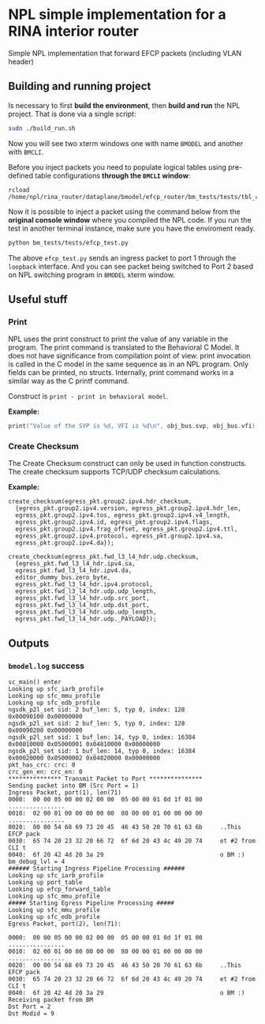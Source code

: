 # NPL simple implementation for a RINA interior router

Simple NPL implementation that forward EFCP packets (including VLAN header)

## Building and running project

Is necessary to first **build the environment**, then **build and run** the NPL project. That is done via a single script:

```bash
sudo ./build_run.sh
```

Now you will see two xterm windows one with name `BMODEL` and another with `BMCLI`.

Before you inject packets you need to populate logical tables using pre-defined table configurations **through the `BMCLI` window**:

```
rcload /home/npl/rina_router/dataplane/bmodel/efcp_router/bm_tests/tests/tbl_cfg.txt
```

Now it is possible to inject a packet using the command below from the **original console window** where you compiled the NPL code. If you run the test in another terminal instance, make sure you have the enviroment ready.

```bash
python bm_tests/tests/efcp_test.py
```

The above `efcp_test.py` sends an ingress packet to port 1 through the `loopback` interface. And you can see packet being switched to Port 2 based on NPL switching program in `BMODEL` xterm window.  


## Useful stuff

### Print

NPL uses the print construct to print the value of any variable in the program. The print command is translated to the
Behavioral C Model. It does not have significance from compilation point of view. print invocation is called in
the C model in the same sequence as in an NPL program. Only fields can be printed, no structs. Internally,
print command works in a similar way as the C printf command.

Construct is `print - print in behavioral model`.

**Example:**
```c
print("Value of the SVP is %d, VFI is %d\n", obj_bus.svp, obj_bus.vfi);
```

### Create Checksum

The Create Checksum construct can only be used in function constructs. The create checksum supports TCP/UDP checksum calculations.

**Example:**
```
create_checksum(egress_pkt.group2.ipv4.hdr_checksum,
  {egress_pkt.group2.ipv4.version, egress_pkt.group2.ipv4.hdr_len,
  egress_pkt.group2.ipv4.tos, egress_pkt.group2.ipv4.v4_length,
  egress_pkt.group2.ipv4.id, egress_pkt.group2.ipv4.flags,
  egress_pkt.group2.ipv4.frag_offset, egress_pkt.group2.ipv4.ttl,
  egress_pkt.group2.ipv4.protocol, egress_pkt.group2.ipv4.sa,
  egress_pkt.group2.ipv4.da});
```

```
create_checksum(egress_pkt.fwd_l3_l4_hdr.udp.checksum,
  {egress_pkt.fwd_l3_l4_hdr.ipv4.sa,
  egress_pkt.fwd_l3_l4_hdr.ipv4.da,
  editor_dummy_bus.zero_byte,
  egress_pkt.fwd_l3_l4_hdr.ipv4.protocol,
  egress_pkt.fwd_l3_l4_hdr.udp.udp_length,
  egress_pkt.fwd_l3_l4_hdr.udp.src_port,
  egress_pkt.fwd_l3_l4_hdr.udp.dst_port,
  egress_pkt.fwd_l3_l4_hdr.udp.udp_length,
  egress_pkt.fwd_l3_l4_hdr.udp._PAYLOAD});
```

## Outputs

### `bmodel.log` success

```
sc_main() enter
Looking up sfc_iarb_profile
Looking up sfc_mmu_profile
Looking up sfc_edb_profile
ngsdk_p2l_set sid: 2 buf_len: 5, typ 0, index: 128
0x00090100 0x00000000 
ngsdk_p2l_set sid: 2 buf_len: 5, typ 0, index: 128
0x00090200 0x00000000 
ngsdk_p2l_set sid: 1 buf_len: 14, typ 0, index: 16384
0x00010000 0x05000001 0x04810000 0x00000000 
ngsdk_p2l_set sid: 1 buf_len: 14, typ 0, index: 16384
0x00020000 0x05000002 0x04820000 0x00000000 
pkt_has_crc: crc: 0
crc_gen_en: crc_en: 0
*************** Transmit Packet to Port ***************
Sending packet into BM (Src Port = 1)
Ingress Packet, port(1), len(71)
0000:  00 00 05 00 00 02 00 00  05 00 00 01 0d 1f 01 00     ................
0010:  02 00 01 00 00 00 00 00  80 00 00 01 00 00 00 00     ................
0020:  00 00 54 68 69 73 20 45  46 43 50 20 70 61 63 6b     ..This EFCP pack
0030:  65 74 20 23 32 20 66 72  6f 6d 20 43 4c 49 20 74     et #2 from CLI t
0040:  6f 20 42 4d 20 3a 29                                 o BM :)
bm_debug_lvl = 4
###### Starting Ingress Pipeline Processing ######
Looking up sfc_iarb_profile
Looking up port_table
Looking up efcp_forward_table
Looking up sfc_mmu_profile
##### Starting Egress Pipeline Processing #####
Looking up sfc_mmu_profile
Looking up sfc_edb_profile
Egress Packet, port(2), len(71):

0000:  00 00 05 00 00 02 00 00  05 00 00 01 0d 1f 01 00     ................
0010:  02 00 01 00 00 00 00 00  80 00 00 01 00 00 00 00     ................
0020:  00 00 54 68 69 73 20 45  46 43 50 20 70 61 63 6b     ..This EFCP pack
0030:  65 74 20 23 32 20 66 72  6f 6d 20 43 4c 49 20 74     et #2 from CLI t
0040:  6f 20 42 4d 20 3a 29                                 o BM :)
Receiving packet from BM
Dst Port = 2
Dst Modid = 9
```
